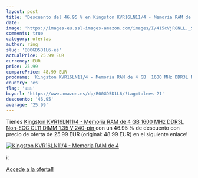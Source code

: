 ```yaml
---
layout: post
title: 'Descuento del 46.95 % en Kingston KVR16LN11/4 - Memoria RAM de 4 '
date: 
image: 'https://images-eu.ssl-images-amazon.com/images/I/415cVjR8NLL._SL200_.jpg'
comments: true
category: ofertas
author: ring
slug: 'B00GD5D1L6-es'
actualPrice: 25.99 EUR
currency: EUR
price: 25.99
comparePrice: 48.99 EUR
prodname: 'Kingston KVR16LN11/4 - Memoria RAM de 4 GB  1600 MHz DDR3L Non-ECC CL11 DIMM 1.35 V  240-pin '
country: 'es'
flag: '🇪🇸'
buyurl: 'https://www.amazon.es/dp/B00GD5D1L6/?tag=tolees-21'
descuento: '46.95'
average: '25.99'
---
```


Tienes [Kingston KVR16LN11/4 - Memoria RAM de 4 GB  1600 MHz DDR3L Non-ECC CL11 DIMM 1.35 V  240-pin ](https://www.amazon.es/dp/B00GD5D1L6/?tag=tolees-21) con un 46.95 % de descuento con precio de oferta de 25.99 EUR (original: 48.99 EUR) en el siguiente enlace!

[![Kingston KVR16LN11/4 - Memoria RAM de 4 ](https://images-eu.ssl-images-amazon.com/images/I/415cVjR8NLL._SL200_.jpg)](https://www.amazon.es/dp/B00GD5D1L6/?tag=tolees-21)

ℹ️:


[Accede a la oferta!!](https://www.amazon.es/dp/B00GD5D1L6/?tag=tolees-21)
